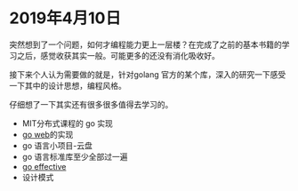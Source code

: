 # 2019年4月10日

突然想到了一个问题，如何才编程能力更上一层楼？在完成了之前的基本书籍的学习之后，感觉收获其实一般。可能更多的还没有消化吸收好。

接下来个人认为需要做的就是，针对golang 官方的某个库，深入的研究一下感受一下其中的设计思想，编程风格。

仔细想了一下其实还有很多很多值得去学习的。
- MIT分布式课程的 go 实现
- [go web](https://github.com/astaxie/build-web-application-with-golang/blob/master/zh/06.1.md)的实现
- go 语言小项目-云盘
- go 语言标准库至少全部过一遍
- [go effective](https://bingohuang.gitbooks.io/effective-go-zh-en/content/)
- 设计模式